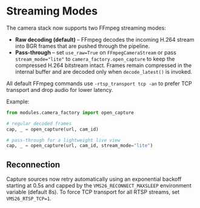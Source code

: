 # Streaming Modes

The camera stack now supports two FFmpeg streaming modes:

- **Raw decoding (default)** – FFmpeg decodes the incoming H.264 stream into
  BGR frames that are pushed through the pipeline.
- **Pass-through** – set `use_raw=True` on `FFmpegCameraStream` or pass
  `stream_mode="lite"` to `camera_factory.open_capture` to keep the
  compressed H.264 bitstream intact. Frames remain compressed in the internal
  buffer and are decoded only when `decode_latest()` is invoked.

All default FFmpeg commands use `-rtsp_transport tcp -an` to prefer TCP
transport and drop audio for lower latency.

Example:

```python
from modules.camera_factory import open_capture

# regular decoded frames
cap, _ = open_capture(url, cam_id)

# pass-through for a lightweight live view
cap, _ = open_capture(url, cam_id, stream_mode="lite")
```

## Reconnection

Capture sources now retry automatically using an exponential backoff starting
at 0.5s and capped by the `VMS26_RECONNECT_MAXSLEEP` environment variable
(default 8s). To force TCP transport for all RTSP streams, set
`VMS26_RTSP_TCP=1`.

